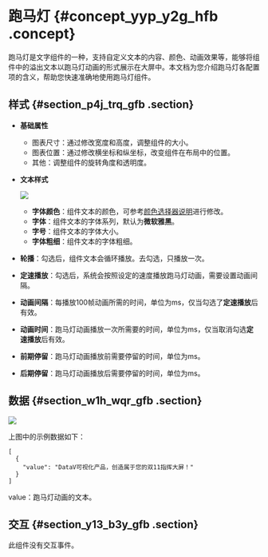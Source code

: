 # 跑马灯 {#concept_yyp_y2g_hfb .concept}

跑马灯是文字组件的一种，支持自定义文本的内容、颜色、动画效果等，能够将组件中的溢出文本以跑马灯动画的形式展示在大屏中。本文档为您介绍跑马灯各配置项的含义，帮助您快速准确地使用跑马灯组件。

## 样式 {#section_p4j_trq_gfb .section}

-   **基础属性**

    -   图表尺寸：通过修改宽度和高度，调整组件的大小。
    -   图表位置：通过修改横坐标和纵坐标，改变组件在布局中的位置。
    -   其他：调整组件的旋转角度和透明度。
-   **文本样式**

    ![](images/13079_zh-CN.gif)

    -   **字体颜色**：组件文本的颜色，可参考[颜色选择器说明](cn.zh-CN/用户指南/管理组件/设置组件样式/配置项说明.md#section_kdw_vj4_t2b)进行修改。
    -   **字体**：组件文本的字体系列，默认为**微软雅黑**。
    -   **字号**：组件文本的字体大小。
    -   **字体粗细**：组件文本的字体粗细。
-   **轮播**：勾选后，组件文本会循环播放。去勾选，只播放一次。
-   **定速播放**：勾选后，系统会按照设定的速度播放跑马灯动画，需要设置动画间隔。
-   **动画间隔**：每播放100帧动画所需的时间，单位为ms，仅当勾选了**定速播放**后有效。
-   **动画时间**：跑马灯动画播放一次所需要的时间，单位为ms，仅当取消勾选**定速播放**后有效。
-   **前期停留**：跑马灯动画播放前需要停留的时间，单位为ms。
-   **后期停留**：跑马灯动画播放后需要停留的时间，单位为ms。

## 数据 {#section_w1h_wqr_gfb .section}

![](http://static-aliyun-doc.oss-cn-hangzhou.aliyuncs.com/assets/img/22143/155774005813080_zh-CN.png)

上图中的示例数据如下：

``` {#codeblock_t73_rdy_6g4}
[
  {
    "value": "DataV可视化产品，创造属于您的双11指挥大屏！"
  }
]
```

value：跑马灯动画的文本。

## 交互 {#section_y13_b3y_gfb .section}

此组件没有交互事件。

